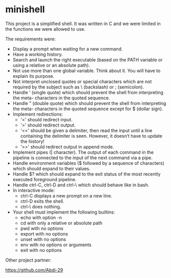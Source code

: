 # minishell

This project is a simplified shell. It was written in C and we were limited in the functions we were allowed to use.

The requirements were:

* Display a prompt when waiting for a new command.
* Have a working history.
* Search and launch the right executable (based on the PATH variable or using a
relative or an absolute path).
* Not use more than one global variable. Think about it. You will have to explain
its purpose.
* Not interpret unclosed quotes or special characters which are not required by the
subject such as \ (backslash) or ; (semicolon).
* Handle ’ (single quote) which should prevent the shell from interpreting the meta-
characters in the quoted sequence.
* Handle " (double quote) which should prevent the shell from interpreting the meta-
characters in the quoted sequence except for $ (dollar sign).
* Implement redirections:
  - '<' should redirect input.
  - '>' should redirect output.
  - '<<' should be given a delimiter, then read the input until a line containing the
delimiter is seen. However, it doesn’t have to update the history!
  - '>>' should redirect output in append mode.
* Implement pipes (| character). The output of each command in the pipeline is
connected to the input of the next command via a pipe.
* Handle environment variables ($ followed by a sequence of characters) which
should expand to their values.
* Handle $? which should expand to the exit status of the most recently executed
foreground pipeline.
* Handle ctrl-C, ctrl-D and ctrl-\ which should behave like in bash.
* In interactive mode:
  - ctrl-C displays a new prompt on a new line.
  - ctrl-D exits the shell.
  - ctrl-\ does nothing.
* Your shell must implement the following builtins:
  - echo with option -n
  - cd with only a relative or absolute path
  - pwd with no options
  - export with no options
  - unset with no options
  - env with no options or arguments
  - exit with no options

Other project partner:

https://github.com/Abdi-29
